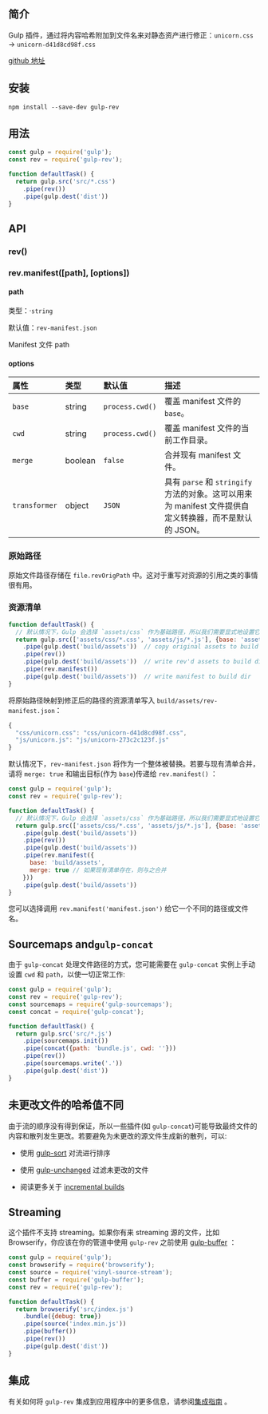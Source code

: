 ## 简介

Gulp 插件，通过将内容哈希附加到文件名来对静态资产进行修正：`unicorn.css` → `unicorn-d41d8cd98f.css`

[github 地址](https://github.com/sindresorhus/gulp-rev)

## 安装

```
npm install --save-dev gulp-rev
```

## 用法

```js
const gulp = require('gulp');
const rev = require('gulp-rev');

function defaultTask() {
  return gulp.src('src/*.css')
    .pipe(rev())
    .pipe(gulp.dest('dist'))
}
```

## API

### rev\(\)

### rev.manifest\(\[path\], \[options\]\)

#### path

类型：·`string`

默认值：`rev-manifest.json`

Manifest 文件 path

#### options

| 属性 | 类型 | 默认值 | 描述 |
| :--- | :--- | :--- | :--- |
| `base` | string | `process.cwd()` | 覆盖 manifest 文件的 `base`。 |
| `cwd` | string | `process.cwd()` | 覆盖 manifest 文件的当前工作目录。 |
| `merge` | boolean | `false` | 合并现有 manifest 文件。 |
| `transformer` | object | `JSON` | 具有 `parse` 和 `stringify` 方法的对象。这可以用来为 manifest 文件提供自定义转换器，而不是默认的 JSON。 |

### 原始路径

原始文件路径存储在 `file.revOrigPath` 中。这对于重写对资源的引用之类的事情很有用。

### 资源清单

```js
function defaultTask() {
  // 默认情况下，Gulp 会选择 `assets/css` 作为基础路径，所以我们需要显式地设置它:
  return gulp.src(['assets/css/*.css', 'assets/js/*.js'], {base: 'assets'})
    .pipe(gulp.dest('build/assets'))  // copy original assets to build dir
    .pipe(rev())
    .pipe(gulp.dest('build/assets'))  // write rev'd assets to build dir
    .pipe(rev.manifest())
    .pipe(gulp.dest('build/assets'))  // write manifest to build dir
}
```

将原始路径映射到修正后的路径的资源清单写入 `build/assets/rev-manifest.json`：

```js
{
  "css/unicorn.css": "css/unicorn-d41d8cd98f.css",
  "js/unicorn.js": "js/unicorn-273c2c123f.js"
}
```

默认情况下，`rev-manifest.json` 将作为一个整体被替换。若要与现有清单合并，请将 `merge: true` 和输出目标\(作为 `base`\)传递给 `rev.manifest()` ：

```js
const gulp = require('gulp');
const rev = require('gulp-rev');

function defaultTask() {
  // 默认情况下，Gulp 会选择 `assets/css` 作为基础路径，所以我们需要显式地设置它:
  return gulp.src(['assets/css/*.css', 'assets/js/*.js'], {base: 'assets'})
    .pipe(gulp.dest('build/assets'))
    .pipe(rev())
    .pipe(gulp.dest('build/assets'))
    .pipe(rev.manifest({
      base: 'build/assets',
      merge: true // 如果现有清单存在，则与之合并
    }))
    .pipe(gulp.dest('build/assets'))
}
```

您可以选择调用 `rev.manifest('manifest.json')` 给它一个不同的路径或文件名。

## Sourcemaps and`gulp-concat`

由于 `gulp-concat` 处理文件路径的方式，您可能需要在 `gulp-concat` 实例上手动设置 `cwd` 和 `path`，以使一切正常工作:

```js
const gulp = require('gulp');
const rev = require('gulp-rev');
const sourcemaps = require('gulp-sourcemaps');
const concat = require('gulp-concat');

function defaultTask() {
  return gulp.src('src/*.js')
    .pipe(sourcemaps.init())
    .pipe(concat({path: 'bundle.js', cwd: ''}))
    .pipe(rev())
    .pipe(sourcemaps.write('.'))
    .pipe(gulp.dest('dist'))
}
```

## 未更改文件的哈希值不同

由于流的顺序没有得到保证，所以一些插件\(如 `gulp-concat`\)可能导致最终文件的内容和散列发生更改。若要避免为未更改的源文件生成新的散列，可以:

* 使用 [gulp-sort](/cha-jian/gulp-sort.md) 对流进行排序

* 使用 [gulp-unchanged](https://github.com/sindresorhus/gulp-changed) 过滤未更改的文件

* 阅读更多关于 [incremental builds](https://github.com/gulpjs/gulp#incremental-builds)

## Streaming

这个插件不支持 streaming。如果你有来 streaming 源的文件，比如 Browserify，你应该在你的管道中使用 `gulp-rev` 之前使用 [gulp-buffer](/cha-jian/gulp-buffer.md) ：

```js
const gulp = require('gulp');
const browserify = require('browserify');
const source = require('vinyl-source-stream');
const buffer = require('gulp-buffer');
const rev = require('gulp-rev');

function defaultTask() {
  return browserify('src/index.js')
    .bundle({debug: true})
    .pipe(source('index.min.js'))
    .pipe(buffer())
    .pipe(rev())
    .pipe(gulp.dest('dist'))
}
```

## 集成

有关如何将 `gulp-rev` 集成到应用程序中的更多信息，请参阅[集成指南](https://github.com/sindresorhus/gulp-rev/blob/master/integration.md) 。





